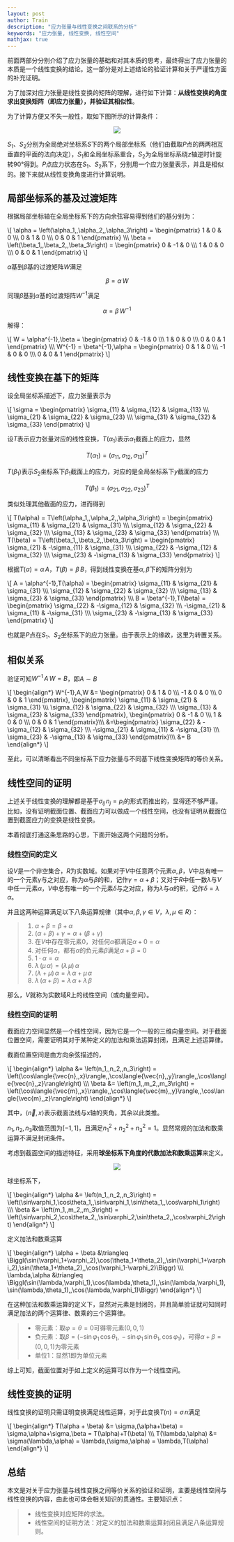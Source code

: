 ```yaml
---
layout: post
author: Train
description: "应力张量与线性变换之间联系的分析"
keywords: "应力张量, 线性变换, 线性空间"
mathjax: true
---
```


前面两部分分别介绍了应力张量的基础和对其本质的思考，最终得出了应力张量的本质是一个线性变换的结论。这一部分是对上述结论的验证计算和关于严谨性方面的补充证明。

为了加深对应力张量是线性变换的矩阵的理解，进行如下计算：**从线性变换的角度求出变换矩阵（即应力张量），并验证其相似性**。

为了计算方便又不失一般性，取如下图所示的计算条件：

<div align='center'><img src="{{ "/images/2013-07-31-01.png" | prepend: site.baseurl }}"></div>

$S_1$、$S_2$分别为全局绝对坐标系$S$下的两个局部坐标系（他们由截取$P$点的两两相互垂直的平面的法向决定），$S_1$和全局坐标系重合，$S_2$为全局坐标系绕$z$轴逆时针旋转90°得到。$P$点应力状态在$S_1$、$S_2$系下，分别用一个应力张量表示，并且是相似的。接下来就从线性变换角度进行计算说明。

## 局部坐标系的基及过渡矩阵

根据局部坐标轴在全局坐标系下的方向余弦容易得到他们的基分别为：

\\[
\alpha = \left(\alpha_1,\,\alpha_2,\,\alpha_3\right) = 
\begin{pmatrix}
1 & 0 & 0 \\\\\\
0 & 1 & 0 \\\\\\
0 & 0 & 1
\end{pmatrix}
\\\\\\
\beta = \left(\beta_1,\,\beta_2,\,\beta_3\right) = 
\begin{pmatrix}
0 & -1 & 0 \\\\\\
1 & 0 & 0 \\\\\\
0 & 0 & 1
\end{pmatrix}
\\]

$\alpha$基到$\beta$基的过渡矩阵$W$满足

$$\beta = \alpha\,W$$

同理$\beta$基到$\alpha$基的过渡矩阵$W^{-1}$满足

$$\alpha = \beta\,W^{-1}$$

解得：

\\[
W = \alpha^{-1}\,\beta = 
\begin{pmatrix}
0 & -1 & 0 \\\\\\
1 & 0 & 0 \\\\\\
0 & 0 & 1
\end{pmatrix}
\\\\\\
W^{-1} = \beta^{-1}\,\alpha = 
\begin{pmatrix}
0 & 1 & 0 \\\\\\
-1 & 0 & 0 \\\\\\
0 & 0 & 1
\end{pmatrix}
\\]

## 线性变换在基下的矩阵

设全局坐标系描述下，应力张量表示为

\\[
\sigma = 
\begin{pmatrix}
\sigma_{11} & \sigma_{12} & \sigma_{13} \\\\\\
\sigma_{21} & \sigma_{22} & \sigma_{23} \\\\\\
\sigma_{31} & \sigma_{32} & \sigma_{33}
\end{pmatrix}
\\]

设$T$表示应力张量对应的线性变换，$T(\alpha_1)$表示$\alpha_1$截面上的应力，显然

$$T(\alpha_1) = \left(\sigma_{11},\,\sigma_{12},\,\sigma_{13}\right)^T$$

$T(\beta_1)$表示$S_2$坐标系下$\beta_1$截面上的应力，对应的是全局坐标系下$y$截面的应力

$$T(\beta_1) = \left(\sigma_{21},\,\sigma_{22},\,\sigma_{23}\right)^T$$

类似处理其他截面的应力，进而得到

\\[
T(\alpha) = T\left(\alpha_1,\,\alpha_2,\,\alpha_3\right) = 
\begin{pmatrix}
\sigma_{11} & \sigma_{21} & \sigma_{31} \\\\\\
\sigma_{12} & \sigma_{22} & \sigma_{32} \\\\\\
\sigma_{13} & \sigma_{23} & \sigma_{33}
\end{pmatrix}
\\\\\\
T(\beta) = T\left(\beta_1,\,\beta_2,\,\beta_3\right) = 
\begin{pmatrix}
\sigma_{21} & -\sigma_{11} & \sigma_{31} \\\\\\
\sigma_{22} & -\sigma_{12} & \sigma_{32} \\\\\\
\sigma_{23} & -\sigma_{13} & \sigma_{33}
\end{pmatrix}
\\]

根据$T(\alpha) = \alpha\,A$，$T(\beta) = \beta\,B$，得到线性变换在基$\alpha,\,\beta$下的矩阵分别为

\\[
A = \alpha^{-1}\,T(\alpha) = 
\begin{pmatrix}
\sigma_{11} & \sigma_{21} & \sigma_{31} \\\\\\
\sigma_{12} & \sigma_{22} & \sigma_{32} \\\\\\
\sigma_{13} & \sigma_{23} & \sigma_{33}
\end{pmatrix}
\\\\\\
B = \beta^{-1}\,T(\beta) = 
\begin{pmatrix}
\sigma_{22} & -\sigma_{12} & \sigma_{32} \\\\\\
-\sigma_{21} & \sigma_{11} & -\sigma_{31} \\\\\\
\sigma_{23} & -\sigma_{13} & \sigma_{33}
\end{pmatrix}
\\]

也就是$P$点在$S_1$、$S_2$坐标系下的应力张量。由于表示上的缘故，这里为转置关系。

## 相似关系

验证可知$W^{-1}\,A\,W=B$，即$A \sim B$

\\[
\begin{align\*}
W^{-1}\,A\,W &=
\begin{pmatrix}
0 & 1 & 0 \\\\\\
-1 & 0 & 0 \\\\\\
0 & 0 & 1
\end{pmatrix}\,
\begin{pmatrix}
\sigma_{11} & \sigma_{21} & \sigma_{31} \\\\\\
\sigma_{12} & \sigma_{22} & \sigma_{32} \\\\\\
\sigma_{13} & \sigma_{23} & \sigma_{33}
\end{pmatrix}\,
\begin{pmatrix}
0 & -1 & 0 \\\\\\
1 & 0 & 0 \\\\\\
0 & 0 & 1
\end{pmatrix}\\\\\\
&=\begin{pmatrix}
\sigma_{22} & -\sigma_{12} & \sigma_{32} \\\\\\
-\sigma_{21} & \sigma_{11} & -\sigma_{31} \\\\\\
\sigma_{23} & -\sigma_{13} & \sigma_{33}
\end{pmatrix}\\\\\\
&= B
\end{align\*}
\\]

至此，可以清晰看出不同坐标系下应力张量与不同基下线性变换矩阵的等价关系。

## 线性空间的证明

上述关于线性变换的理解都是基于$\sigma_{ij}\,n_j=p_i$的形式而推出的，显得还不够严谨。比如，没有证明截面位置、截面应力可以做成一个线性空间，也没有证明从截面位置到截面应力的变换是线性变换。

本着彻底打通这条思路的心思，下面开始这两个问题的分析。

### 线性空间的定义

设$V$是一个非空集合，$R$为实数域。如果对于$V$中任意两个元素$\alpha,\,\beta$，$V$中总有唯一的一个元素$\gamma$与之对应，称为$\alpha$与$\beta$的和，记作$\gamma = \alpha+\beta$；又对于$R$中任一数$\lambda$与$V$中任一元素$\alpha$，$V$中总有唯一的一个元素$\delta$与之对应，称为$\lambda$与$\alpha$的积，记作$\delta = \lambda\,\alpha$。

并且这两种运算满足以下八条运算规律（其中$\alpha,\,\beta,\,\gamma \in V$，$\lambda,\,\mu \in R$）：

> 1. $\alpha+\beta=\beta+\alpha$  
> 2. $(\alpha+\beta)+\gamma = \alpha + (\beta+\gamma)$  
> 3. 在$V$中存在零元素$0$，对任何$\alpha$都满足$\alpha+0=\alpha$  
> 4. 对任何$\alpha$，都有$\alpha$的负元素$\beta$满足$\alpha+\beta=0$  
> 5. $1\cdot\alpha=\alpha$  
> 6. $\lambda\,(\mu\,\alpha) = (\lambda\,\mu)\,\alpha$  
> 7. $(\lambda+\mu)\,\alpha = \lambda\,\alpha+\mu\,\alpha$  
> 8. $\lambda\,(\alpha+\beta) = \lambda\,\alpha + \lambda\,\beta$

那么，$V$就称为实数域$R$上的线性空间（或向量空间）。

### 线性空间的证明

截面应力空间显然是一个线性空间，因为它是一个一般的三维向量空间。对于截面位置空间，需要证明其对于某种定义的加法和乘法运算封闭，且满足上述运算律。

截面位置空间是由方向余弦描述的，

\\[
\begin{align\*}
\alpha &= \left(n_1,\,n_2,\,n_3\right) = \left(\cos\langle{\vec{n},\,x}\rangle,\,\cos\langle{\vec{n},\,y}\rangle,\,\cos\langle{\vec{n},\,z}\rangle\right) \\\\\\
\beta &= \left(m_1,\,m_2,\,m_3\right) = \left(\cos\langle{\vec{m},\,x}\rangle,\,\cos\langle{\vec{m},\,y}\rangle,\,\cos\langle{\vec{m},\,z}\rangle\right)
\end{align\*}
\\]

其中，$\langle{\vec{n},\,x}\rangle$表示截面法线与x轴的夹角，其余以此类推。

$n_1,\,n_2,\,n_3$取值范围为$[-1,\,1]$，且满足$n_1^2+n_2^2+n_3^2=1$。显然常规的加法和数乘运算不满足封闭条件。

考虑到截面空间的描述特征，采用**球坐标系下角度的代数加法和数乘运算**来定义。

<div align='center'><img src="{{ "/images/2013-07-31-02.png" | prepend: site.baseurl }}"></div>

球坐标系下，

\\[
\begin{align\*}
\alpha &= \left(n_1,\,n_2,\,n_3\right) 
= \left(\sin\varphi_1\,\cos\theta_1,\,\sin\varphi_1\,\sin\theta_1,\,\cos\varphi_1\right) \\\\\\
\beta &= \left(m_1,\,m_2,\,m_3\right) 
= \left(\sin\varphi_2\,\cos\theta_2,\,\sin\varphi_2\,\sin\theta_2,\,\cos\varphi_2\right)
\end{align\*}
\\]

定义加法和数乘运算

\\[
\begin{align\*}
\alpha + \beta &\triangleq \Biggl(\sin(\varphi_1+\varphi_2)\,\cos(\theta_1+\theta_2),\,\sin(\varphi_1+\varphi_2)\,\sin(\theta_1+\theta_2),\,\cos(\varphi_1-\varphi_2)\Biggr) \\\\\\
\lambda\,\alpha &\triangleq \Biggl(\sin(\lambda\,\varphi_1)\,\cos(\lambda\,\theta_1),\,\sin(\lambda\,\varphi_1)\,\sin(\lambda\,\theta_1),\,\cos(\lambda\,\varphi_1)\Biggr)
\end{align\*}
\\]

在这种加法和数乘运算的定义下，显然对元素是封闭的，并且简单验证就可知同时满足加法的两个运算律、数乘的三个运算律。

> * 零元素：取$\varphi=\theta=0$可得零元素$(0,\,0,\,1)$
> * 负元素：取$\beta=\left(-\sin\varphi_1\,\cos\theta_1,\,-\sin\varphi_1\,\sin\theta_1,\,\cos\varphi_1\right)$，可得$\alpha+\beta=(0,\,0,\,1)$为零元素
> * 单位1：显然1即为单位元素

综上可知，截面位置对于如上定义的运算可以作为一个线性空间。

## 线性变换的证明

线性变换的证明只需证明变换满足线性运算，对于此变换$T(n)=\sigma\,n$满足

\\[
\begin{align\*}
T(\alpha + \beta) &= \sigma\,(\alpha+\beta) = \sigma\,\alpha+\sigma\,\beta = T(\alpha)+T(\beta) \\\\\\
T(\lambda\,\alpha) &= \sigma(\lambda\,\alpha) = \lambda\,(\sigma\,\alpha) = \lambda\,T(\alpha)
\end{align\*}
\\]

## 总结

本文是对关于应力张量与线性变换之间等价关系的验证和证明，主要是线性空间与线性变换的内容，由此也可体会相关知识的贯通性。主要知识点：

> * 线性变换对应矩阵的求法。
> * 线性空间的证明方法：对定义的加法和数乘运算封闭且满足八条运算规则。